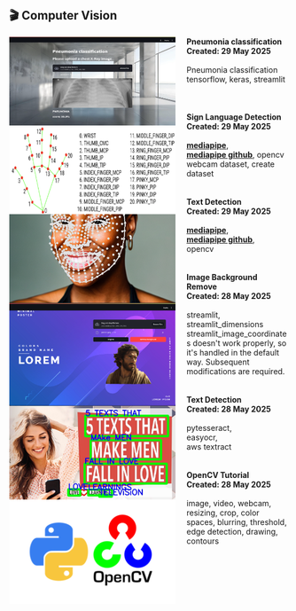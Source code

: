 

## 🎬 Computer Vision

<img src="pneumonia-classification/pneumonia.png" alt="opencv" width="300px" height="160px" align="left" style="padding-right:20px;object-fit:fill" />
<strong>Pneumonia classification</strong><br />
<div><strong>Created: 29 May 2025</strong></div>
<br/>
 Pneumonia classification<br/>
 tensorflow, keras, streamlit

<br/>
<br/>
<br/>
<br/>

<img src="sign_language_detector/sign.png" alt="opencv" width="300px" height="160px" align="left" style="padding-right:20px;object-fit:fill" />
<strong>Sign Language Detection</strong><br />
<div><strong>Created: 29 May 2025</strong></div>
<br/>
 <a href="https://ai.google.dev/edge/mediapipe/solutions/guide?hl=ko" title="mediapipe"><strong>mediapipe</strong></a>, <br/>
 <a href="https://github.com/google-ai-edge/mediapipe" title="mediapipe github"><strong>mediapipe github</strong></a>, opencv<br/>
 webcam dataset, create dataset

<br/>
<br/>
<br/>

<img src="face_emotion_detection/face_detection.png" alt="opencv" width="300px" height="160px" align="left" style="padding-right:20px;object-fit:cover" />
<strong>Text Detection</strong><br />
<div><strong>Created: 29 May 2025</strong></div>
<br/>
 <a href="https://ai.google.dev/edge/mediapipe/solutions/guide?hl=ko" title="mediapipe"><strong>mediapipe</strong></a>, <br/>
 <a href="https://github.com/google-ai-edge/mediapipe" title="mediapipe github"><strong>mediapipe github</strong></a>, <br/>
 opencv<br/>

<br/>
<br/>


<img src="image_background_remove/Image_Background_Remove.png" alt="Image Background Remove" width="300px" align="left" style="padding-right:20px" />
<strong>Image Background Remove</strong>
<div><strong>Created: 28 May 2025</strong></div>
<br/> 
 streamlit, streamlit_dimensions<br />
 streamlit_image_coordinates doesn't work properly, so it's handled in the default way. Subsequent modifications are required.

<br/>
<br/>
<br/>

<img src="text-detection/text-detection.jpg" alt="opencv" width="300px" align="left" style="padding-right:20px" />
<strong>Text Detection</strong><br />
<div><strong>Created: 28 May 2025</strong></div>
<br/>
 pytesseract, <br/>
 easyocr, <br/>
 aws textract<br/>

<br/>
<br/>

<img src="opencv_basic/opencv.png" alt="opencv" width="300px" align="left" style="padding-right:20px" />
<strong>OpenCV Tutorial</strong><br />
<div><strong>Created: 28 May 2025</strong></div>
<br/>
 image, video, webcam, resizing, crop, color spaces, blurring, threshold, edge detection, drawing, contours

<br/>